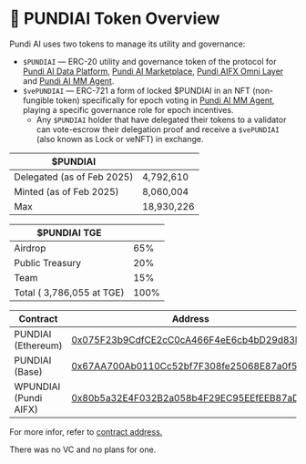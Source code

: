 # 🥇 PUNDIAI Token Overview

Pundi AI uses two tokens to manage its utility and governance:

* `$PUNDIAI` — ERC-20 utility and governance token of the protocol for [Pundi AI Data Platform](../pundi-aidata/), [Pundi AI Marketplace](../pundi-ai-data-marketplace-soon.md), [Pundi AIFX Omni Layer](../pundi-aifx/) and [Pundi AI MM Agent](../pundi-ai-mm-agent/).
* `$vePUNDIAI` — ERC-721 a form of locked $PUNDIAI in an NFT (non-fungible token) specifically for epoch voting in [Pundi AI MM Agent](../pundi-ai-mm-agent/), playing a specific governance role for epoch incentives.&#x20;
  * Any `$PUNDIAI` holder that have delegated their tokens to a validator can vote-escrow their delegation proof and receive a `$vePUNDIAI` (also known as Lock or veNFT) in exchange.

| $PUNDIAI                    |            |
| --------------------------- | ---------- |
| Delegated  (as of Feb 2025) | 4,792,610  |
| Minted (as of Feb 2025)     | 8,060,004  |
| Max                         | 18,930,226 |

| $PUNDIAI TGE               |      |
| -------------------------- | ---- |
| Airdrop                    | 65%  |
| Public Treasury            | 20%  |
| Team                       | 15%  |
| Total ( 3,786,055 at TGE)  | 100% |

| Contract              | Address                                                                                                                   |
| --------------------- | ------------------------------------------------------------------------------------------------------------------------- |
| PUNDIAI (Ethereum)    | [0x075F23b9CdfCE2cC0cA466F4eE6cb4bD29d83bef](https://etherscan.io/address/0x075F23b9CdfCE2cC0cA466F4eE6cb4bD29d83bef)     |
| PUNDIAI (Base)        | [0x67AA700Ab0110Cc52bf7F308fe25068E87a0f581](https://basescan.org/address/0x67AA700Ab0110Cc52bf7F308fe25068E87a0f581)     |
| WPUNDIAI (Pundi AIFX) | [0x80b5a32E4F032B2a058b4F29EC95EEfEEB87aDcd](https://pundiscan.io/evm/address/0x80b5a32E4F032B2a058b4F29EC95EEfEEB87aDcd) |

For more infor, refer to [contract address.](../pundi-aifx/developers/contract-deployments.md)

There was no VC and no plans for one.
